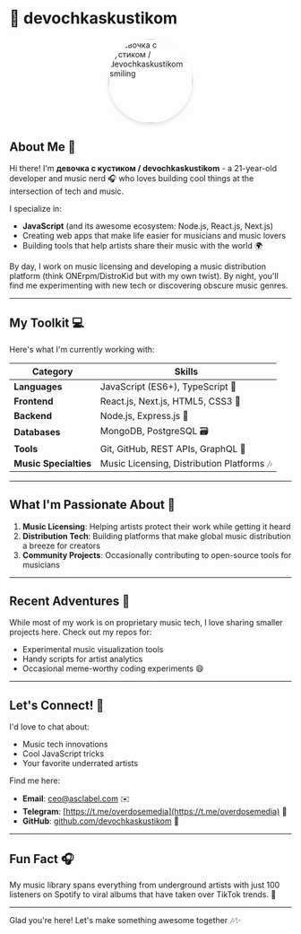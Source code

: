 # 👋 devochkaskustikom

<img src="https://avatars.githubusercontent.com/u/141354672?v=4" alt="девочка с кустиком / devochkaskustikom smiling" width="150" height="150" style="border-radius: 50%; margin: 20px auto; display: block; box-shadow: 0 4px 6px rgba(0,0,0,0.1);" />

## About Me 🎵

Hi there! I'm **девочка с кустиком / devochkaskustikom** - a 21-year-old developer and music nerd 🎧 who loves building cool things at the intersection of tech and music. 

I specialize in:
- **JavaScript** (and its awesome ecosystem: Node.js, React.js, Next.js)
- Creating web apps that make life easier for musicians and music lovers
- Building tools that help artists share their music with the world 🌍

By day, I work on music licensing and developing a music distribution platform (think ONErpm/DistroKid but with my own twist). By night, you'll find me experimenting with new tech or discovering obscure music genres. 

---

## My Toolkit 💻

Here's what I'm currently working with:

| Category              | Skills                                                                 |
|-----------------------|------------------------------------------------------------------------|
| **Languages**         | JavaScript (ES6+), TypeScript 💬                                      |
| **Frontend**          | React.js, Next.js, HTML5, CSS3 🎨                                     |
| **Backend**           | Node.js, Express.js 🚀                                                |
| **Databases**         | MongoDB, PostgreSQL 🗃️                                               |
| **Tools**             | Git, GitHub, REST APIs, GraphQL 🔄                                    |
| **Music Specialties** | Music Licensing, Distribution Platforms 🎶                            |

---

## What I'm Passionate About 🌟

1. **Music Licensing**: Helping artists protect their work while getting it heard
2. **Distribution Tech**: Building platforms that make global music distribution a breeze for creators
3. **Community Projects**: Occasionally contributing to open-source tools for musicians

---

## Recent Adventures 🚧

While most of my work is on proprietary music tech, I love sharing smaller projects here. Check out my repos for:
- Experimental music visualization tools
- Handy scripts for artist analytics
- Occasional meme-worthy coding experiments 😄

---

## Let's Connect! 🤝

I'd love to chat about:
- Music tech innovations
- Cool JavaScript tricks
- Your favorite underrated artists

Find me here:
- **Email**: [ceo@asclabel.com](mailto:ceo@asclabel.com) ✉️
- **Telegram**: [https://t.me/overdosemedia](https://t.me/overdosemedia) 💼
- **GitHub**: [github.com/devochkaskustikom](https://github.com/devochkaskustikom) 🐧

---

## Fun Fact 🎧

My music library spans everything from underground artists with just 100 listeners on Spotify to viral albums that have taken over TikTok trends. 🎸

---

Glad you're here! Let's make something awesome together 🎶✨
